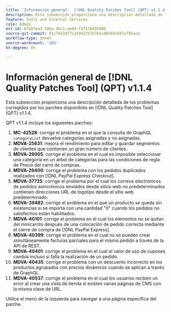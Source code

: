 ```yaml
---
title: 'Información general:  [!DNL Quality Patches Tool] (QPT) v1.1.4'
description: Esta subsección proporciona una descripción detallada de los problemas corregidos por los parches disponibles en  [!DNL Quality Patches Tool] (QPT) v1.1.4.
feature: Tools and External Services
role: Admin
exl-id: 67e87ea1-196a-4bc1-ae9d-f3f1184b4986
source-git-commit: 81c78439f7c243437b7b76dc80560c847af95ace
workflow-type: tm+mt
source-wordcount: '263'
ht-degree: 0%

---
```


# Información general de [!DNL Quality Patches Tool] (QPT) v1.1.4

Esta subsección proporciona una descripción detallada de los problemas corregidos por los parches disponibles en [!DNL Quality Patches Tool] (QPT) v1.1.4.

QPT v1.1.4 incluye los siguientes parches:

1. **MC-42528**: corrige el problema en el que la consulta de GraphQL `categoryList` devuelve categorías asignadas y no asignadas.
1. **MDVA-25631**: mejora el rendimiento para editar y guardar segmentos de clientes que contienen un gran número de clientes.
1. **MDVA-26005**: corrige el problema en el cual es imposible seleccionar una categoría en un árbol de categorías para las condiciones de regla de Precio del carro de compras.
1. **MDVA-29400**: corrige el problema con los pedidos duplicados realizados con [!DNL PayPal Express Checkout].
1. **MDVA-37725**: corrige el problema por el cual los correos electrónicos de pedidos asincrónicos enviados desde sitios web no predeterminados contienen direcciones URL de logotipo desde el sitio web predeterminado.
1. **MDVA-39482**: corrige el problema en el que un producto se queda sin existencias si se importa con una cantidad &quot;0&quot; cuando los pedidos no satisfechos están habilitados.
1. **MDVA-40101**: corrige el problema en el cual los elementos no se quitan del minicarrito después de una colocación de pedido correcta mediante el cierre de compra de [!DNL PayPal Express].
1. **MDVA-40399**: corrige el problema en el cual no se pueden crear simultáneamente facturas parciales para el mismo pedido a través de la API de REST.
1. **MDVA-40401**: corrige el problema en el cual el valor de uso de cupones cambia incluso si falla la realización de un pedido.
1. **MDVA-40435**: corrige el problema con un descuento incorrecto en los productos agrupados con precios dinámicos cuando se aplican a través de GraphQL.
1. **MDVA-40537**: corrige el problema en el cual los usuarios reciben un error al crear una vista de tienda si existen varias páginas de CMS con la misma clave de URL.

Utilice el menú de la izquierda para navegar a una página específica del parche.
